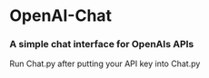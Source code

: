 # OpenAI-Chat
### A simple chat interface for OpenAIs APIs
Run Chat.py after putting your API key into Chat.py
